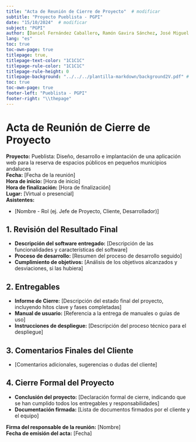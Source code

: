 ```yaml
---
title: "Acta de Reunión de Cierre de Proyecto"  # modificar
subtitle: "Proyecto Pueblista - PGPI"
date: "15/10/2024"  # modificar
subject: "PGPI"
author: [Daniel Fernández Caballero, Ramón Gavira Sánchez, José Miguel Iborra Conejo, Antonio Macías Ferrera, Rafael Pulido Cifuentes]
lang: "es"
toc: true
toc-own-page: true
titlepage: true,
titlepage-text-color: "1C1C1C"
titlepage-rule-color: "1C1C1C"
titlepage-rule-height: 0
titlepage-background: "../../../plantilla-markdown/background2V.pdf" # modificar si el doc es horizontal
toc: true
toc-own-page: true
footer-left: "Pueblista - PGPI"
footer-right: "\\thepage"
---
```


# Acta de Reunión de Cierre de Proyecto

**Proyecto:** Pueblista: Diseño, desarrollo e implantación de una aplicación web para la reserva de espacios públicos en pequeños municipios andaluces  
**Fecha:** [Fecha de la reunión]  
**Hora de inicio:** [Hora de inicio]  
**Hora de finalización:** [Hora de finalización]  
**Lugar:** [Virtual o presencial]  
**Asistentes:**  
- [Nombre - Rol (ej. Jefe de Proyecto, Cliente, Desarrollador)]

## 1. Revisión del Resultado Final
- **Descripción del software entregado:** [Descripción de las funcionalidades y características del software]
- **Proceso de desarrollo:** [Resumen del proceso de desarrollo seguido]
- **Cumplimiento de objetivos:** [Análisis de los objetivos alcanzados y desviaciones, si las hubiera]

## 2. Entregables
- **Informe de Cierre:** [Descripción del estado final del proyecto, incluyendo hitos clave y fases completadas]
- **Manual de usuario:** [Referencia a la entrega de manuales o guías de uso]
- **Instrucciones de despliegue:** [Descripción del proceso técnico para el despliegue]

## 3. Comentarios Finales del Cliente
- [Comentarios adicionales, sugerencias o dudas del cliente]

## 4. Cierre Formal del Proyecto
- **Conclusión del proyecto:** [Declaración formal de cierre, indicando que se han cumplido todos los entregables y responsabilidades]
- **Documentación firmada:** [Lista de documentos firmados por el cliente y el equipo]

**Firma del responsable de la reunión:** [Nombre]  
**Fecha de emisión del acta:** [Fecha]